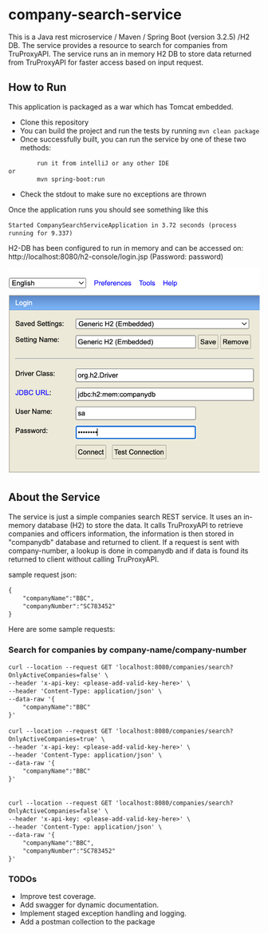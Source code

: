 # company-search-service

This is a Java rest microservice / Maven / Spring Boot (version 3.2.5) /H2 DB.
The service provides a resource to search for companies from TruProxyAPI. 
The service runs an in memory H2 DB to store data returned from TruProxyAPI for faster access based on input request. 

## How to Run

This application is packaged as a war which has Tomcat embedded.

* Clone this repository
* You can build the project and run the tests by running ```mvn clean package```
* Once successfully built, you can run the service by one of these two methods:
```
        run it from intelliJ or any other IDE
or
        mvn spring-boot:run
```
* Check the stdout to make sure no exceptions are thrown

Once the application runs you should see something like this

```
Started CompanySearchServiceApplication in 3.72 seconds (process running for 9.337)
```
H2-DB has been configured to run in memory and can be accessed on: http://localhost:8080/h2-console/login.jsp (Password: password)

![img.png](img.png)

## About the Service

The service is just a simple companies search REST service. It uses an in-memory database (H2) to store the data.
It calls TruProxyAPI to retrieve companies and officers information, the information is then stored in "companydb" database and returned to client.
If a request is sent with company-number, a lookup is done in companydb and if data is found its returned to client without calling TruProxyAPI.

sample request json: 

```
{
    "companyName":"BBC",
    "companyNumber":"SC783452"
}
```

Here are some sample requests:

### Search for companies by company-name/company-number
```
curl --location --request GET 'localhost:8080/companies/search?OnlyActiveCompanies=false' \
--header 'x-api-key: <please-add-valid-key-here>' \
--header 'Content-Type: application/json' \
--data-raw '{
    "companyName":"BBC"
}'

curl --location --request GET 'localhost:8080/companies/search?OnlyActiveCompanies=true' \
--header 'x-api-key: <please-add-valid-key-here>' \
--header 'Content-Type: application/json' \
--data-raw '{
    "companyName":"BBC"
}'


curl --location --request GET 'localhost:8080/companies/search?OnlyActiveCompanies=false' \
--header 'x-api-key: <please-add-valid-key-here>' \
--header 'Content-Type: application/json' \
--data-raw '{
    "companyName":"BBC",
    "companyNumber":"SC783452"
}'
```

### TODOs
* Improve test coverage.
* Add swagger for dynamic documentation.
* Implement staged exception handling and logging.
* Add a postman collection to the package
